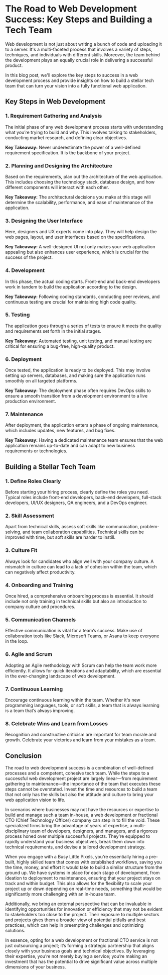 # The Road to Web Development Success: Key Steps and Building a Tech Team

Web development is not just about writing a bunch of code and uploading it to a server. It's a multi-faceted process that involves a variety of steps, techniques, and individuals with different skills. Moreover, the team behind the development plays an equally crucial role in delivering a successful product.

In this blog post, we'll explore the key steps to success in a web development process and provide insights on how to build a stellar tech team that can turn your vision into a fully functional web application.

## Key Steps in Web Development

### 1. Requirement Gathering and Analysis

The initial phase of any web development process starts with understanding what you’re trying to build and why. This involves talking to stakeholders, conducting market research, and defining clear objectives.

**Key Takeaway:** Never underestimate the power of a well-defined requirement specification. It is the backbone of your project.

### 2. Planning and Designing the Architecture

Based on the requirements, plan out the architecture of the web application. This includes choosing the technology stack, database design, and how different components will interact with each other.

**Key Takeaway:** The architectural decisions you make at this stage will determine the scalability, performance, and ease of maintenance of the application.

### 3. Designing the User Interface

Here, designers and UX experts come into play. They will help design the web pages, layout, and user interfaces based on the specifications.

**Key Takeaway:** A well-designed UI not only makes your web application appealing but also enhances user experience, which is crucial for the success of the project.

### 4. Development

In this phase, the actual coding starts. Front-end and back-end developers work in tandem to build the application according to the design.

**Key Takeaway:** Following coding standards, conducting peer reviews, and continuous testing are crucial for maintaining high code quality.

### 5. Testing

The application goes through a series of tests to ensure it meets the quality and requirements set forth in the initial stages.

**Key Takeaway:** Automated testing, unit testing, and manual testing are critical for ensuring a bug-free, high-quality product.

### 6. Deployment

Once tested, the application is ready to be deployed. This may involve setting up servers, databases, and making sure the application runs smoothly on all targeted platforms.

**Key Takeaway:** The deployment phase often requires DevOps skills to ensure a smooth transition from a development environment to a live production environment.

### 7. Maintenance

After deployment, the application enters a phase of ongoing maintenance, which includes updates, new features, and bug fixes.

**Key Takeaway:** Having a dedicated maintenance team ensures that the web application remains up-to-date and can adapt to new business requirements or technologies.

## Building a Stellar Tech Team

### 1. Define Roles Clearly

Before starting your hiring process, clearly define the roles you need. Typical roles include front-end developers, back-end developers, full-stack developers, UI/UX designers, QA engineers, and a DevOps engineer.

### 2. Skill Assessment

Apart from technical skills, assess soft skills like communication, problem-solving, and team collaboration capabilities. Technical skills can be improved with time, but soft skills are harder to instill.

### 3. Culture Fit

Always look for candidates who align well with your company culture. A mismatch in culture can lead to a lack of cohesion within the team, which can negatively affect productivity.

### 4. Onboarding and Training

Once hired, a comprehensive onboarding process is essential. It should include not only training in technical skills but also an introduction to company culture and procedures.

### 5. Communication Channels

Effective communication is vital for a team’s success. Make use of collaboration tools like Slack, Microsoft Teams, or Asana to keep everyone in the loop.

### 6. Agile and Scrum

Adopting an Agile methodology with Scrum can help the team work more efficiently. It allows for quick iterations and adaptability, which are essential in the ever-changing landscape of web development.

### 7. Continuous Learning

Encourage continuous learning within the team. Whether it's new programming languages, tools, or soft skills, a team that is always learning is a team that’s always improving.

### 8. Celebrate Wins and Learn from Losses

Recognition and constructive criticism are important for team morale and growth. Celebrate your victories and learn from your mistakes as a team.

## Conclusion

The road to web development success is a combination of well-defined processes and a competent, cohesive tech team. While the steps to a successful web development project are largely linear—from requirement gathering to maintenance—the importance of the team that executes these steps cannot be overstated. Invest the time and resources to build a team that not only has the skills but also the attitude and culture to bring your web application vision to life. 

In scenarios where businesses may not have the resources or expertise to build and manage such a team in-house, a web development or fractional CTO (Chief Technology Officer) company can step in to fill the void. These specialized firms bring the advantage of years of expertise, a multi-disciplinary team of developers, designers, and managers, and a rigorous process honed over multiple successful projects. They're equipped to rapidly understand your business objectives, break them down into technical requirements, and devise a tailored development strategy.

When you engage with a Busy Little Pixels, you’re essentially hiring a pre-built, highly skilled team that comes with established workflows, saving you the time, money, and effort it would take to build a similar structure from the ground up. We have systems in place for each stage of development, from ideation to deployment to maintenance, ensuring that your project stays on track and within budget. This also allows for the flexibility to scale your project up or down depending on real-time needs, something that would be significantly more challenging with an in-house team. 

Additionally, we bring an external perspective that can be invaluable in identifying opportunities for innovation or efficiency that may not be evident to stakeholders too close to the project. Their exposure to multiple sectors and projects gives them a broader view of potential pitfalls and best practices, which can help in preempting challenges and optimizing solutions. 

In essence, opting for a web development or fractional CTO service is not just outsourcing a project; it’s forming a strategic partnership that aligns closely with your business goals and technical objectives. By leveraging their expertise, you’re not merely buying a service; you’re making an investment that has the potential to drive significant value across multiple dimensions of your business.